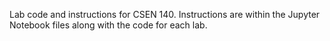 Lab code and instructions for CSEN 140. Instructions are within the Jupyter Notebook files along with the code for each lab.
